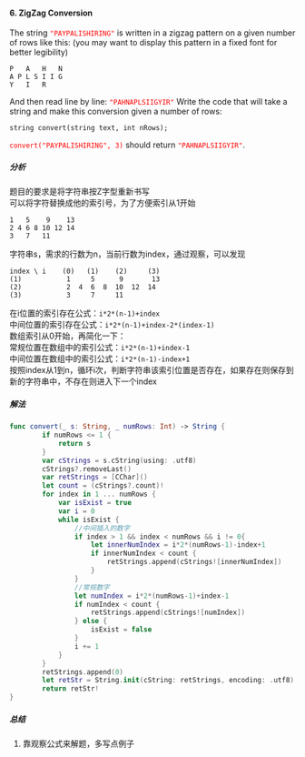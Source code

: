 #### 6. ZigZag Conversion<br>
The string <font color='#f00'>`"PAYPALISHIRING"`</font> is written in a zigzag pattern on a given number of rows like this: (you may want to display this pattern in a fixed font for better legibility)<br>

```
P   A   H   N
A P L S I I G
Y   I   R
```

And then read line by line: <font color='#f00'>`"PAHNAPLSIIGYIR"`</font>
Write the code that will take a string and make this conversion given a number of rows:<br>

```
string convert(string text, int nRows);
```

<font color='#f00'>`convert("PAYPALISHIRING", 3)`</font> should return <font color='#f00'>`"PAHNAPLSIIGYIR"`</font>.<br>

##### 分析<br>
题目的要求是将字符串按Z字型重新书写<br>
可以将字符替换成他的索引号，为了方便索引从1开始<br>

```
1   5    9    13
2 4 6 8 10 12 14
3   7   11
```

字符串s，需求的行数为n，当前行数为index，通过观察，可以发现<br>

```
index \ i    (0)   (1)    (2)     (3)
(1)	          1     5      9       13
(2)	          2  4  6  8  10  12  14
(3)	          3     7     11
```

在i位置的索引存在公式：`i*2*(n-1)+index`<br>
中间位置的索引存在公式：`i*2*(n-1)+index-2*(index-1)`<br>
数组索引从0开始，再简化一下：<br>
常规位置在数组中的索引公式：`i*2*(n-1)+index-1`<br>
中间位置在数组中的索引公式：`i*2*(n-1)-index+1`<br>
按照index从1到n，循环i次，判断字符串该索引位置是否存在，如果存在则保存到新的字符串中，不存在则进入下一个index

##### 解法<br>
```Swift
func convert(_ s: String, _ numRows: Int) -> String {
        if numRows <= 1 {
            return s
        }
        var cStrings = s.cString(using: .utf8)
        cStrings?.removeLast()
        var retStrings = [CChar]()
        let count = (cStrings?.count)!
        for index in 1 ... numRows {
            var isExist = true
            var i = 0
            while isExist {
                //中间插入的数字
                if index > 1 && index < numRows && i != 0{
                    let innerNumIndex = i*2*(numRows-1)-index+1
                    if innerNumIndex < count {
                        retStrings.append(cStrings![innerNumIndex])
                    }
                }
                //常规数字
                let numIndex = i*2*(numRows-1)+index-1
                if numIndex < count {
                    retStrings.append(cStrings![numIndex])
                } else {
                    isExist = false
                }
                i += 1
            }
        }
        retStrings.append(0)
        let retStr = String.init(cString: retStrings, encoding: .utf8)
        return retStr!
}
```

##### 总结<br>
1. 靠观察公式来解题，多写点例子